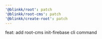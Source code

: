 ```yaml
---
'@blinkk/root': patch
'@blinkk/root-cms': patch
'@blinkk/create-root': patch
---
```


feat: add root-cms init-firebase cli command
